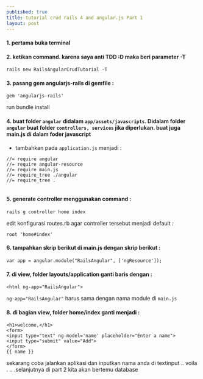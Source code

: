```yaml
---
published: true
title: tutorial crud rails 4 and angular.js Part 1
layout: post
---
```

#### 1. pertama buka terminal

#### 2. ketikan command. karena saya anti TDD :D maka beri parameter -T

```
rails new RailsAngularCrudTutorial -T 
```

#### 3. pasang gem angularjs-rails di gemfile :

```
gem 'angularjs-rails'
```

run bundle install

#### 4. buat folder `angular` didalam `app/assets/javascripts`. Didalam folder `angular` buat folder `controllers, services` jika diperlukan. buat juga main.js di dalam foder javascript

- tambahkan pada `application.js` menjadi :

```
//= require angular
//= require angular-resource
//= require main.js
//= require_tree ./angular
//= require_tree .
    
```

#### 5. generate controller menggunakan command :

```
rails g controller home index
```

edit konfigurasi routes.rb agar controller tersebut menjadi default :

```
root 'home#index'
```
    
#### 6. tampahkan skrip berikut di main.js dengan skrip berikut :

```
var app = angular.module("RailsAngular", ['ngResource']);
```

#### 7. di view, folder layouts/application ganti baris <html> dengan :
    
```
<html ng-app="RailsAngular">
```

`ng-app="RailsAngular"` harus sama dengan nama module di `main.js`
    
#### 8. di bagian view, folder home/index ganti menjadi :
    
```
<h1>welcome,</h1>
<form>
<input type="text" ng-model='name' placeholder="Enter a name">
<input type="submit" value="Add">
</form>
{{ name }}
```

sekarang coba jalankan aplikasi dan inputkan nama anda di textinput .. voila . .. .selanjutnya di part 2 kita akan bertemu database 